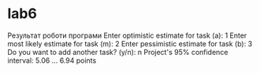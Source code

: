 # lab6
Результат роботи програми Enter optimistic estimate for task (a): 1 Enter most likely estimate for task (m): 2 Enter pessimistic estimate for task (b): 3 Do you want to add another task? (y/n): n Project's 95% confidence interval: 5.06 ... 6.94 points